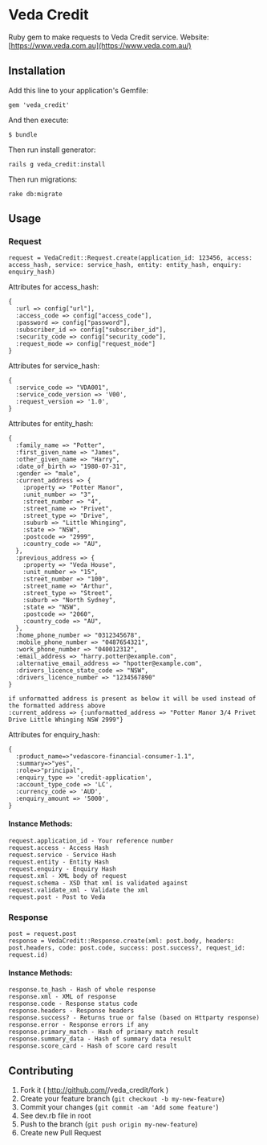 # Veda Credit

Ruby gem to make requests to Veda Credit service. Website: [https://www.veda.com.au](https://www.veda.com.au/)

## Installation

Add this line to your application's Gemfile:

    gem 'veda_credit'

And then execute:

    $ bundle

Then run install generator:
	
	rails g veda_credit:install

Then run migrations:

	rake db:migrate


## Usage

### Request


    request = VedaCredit::Request.create(application_id: 123456, access: access_hash, service: service_hash, entity: entity_hash, enquiry: enquiry_hash)

Attributes for access_hash:

    {
      :url => config["url"],
      :access_code => config["access_code"],
      :password => config["password"],
      :subscriber_id => config["subscriber_id"],
      :security_code => config["security_code"],
      :request_mode => config["request_mode"]
    }

Attributes for service_hash:

    {
      :service_code => "VDA001",
      :service_code_version => 'V00',
      :request_version => '1.0',
    }
    
Attributes for entity_hash:

    {
      :family_name => "Potter",
      :first_given_name => "James",
      :other_given_name => "Harry",
      :date_of_birth => "1980-07-31",
      :gender => "male",
      :current_address => {
        :property => "Potter Manor",
        :unit_number => "3",
        :street_number => "4",
        :street_name => "Privet",
        :street_type => "Drive",
        :suburb => "Little Whinging",
        :state => "NSW",
        :postcode => "2999",
        :country_code => "AU",
      },
      :previous_address => {
        :property => "Veda House",
        :unit_number => "15",
        :street_number => "100",
        :street_name => "Arthur",
        :street_type => "Street",
        :suburb => "North Sydney",
        :state => "NSW",
        :postcode => "2060",
        :country_code => "AU",
      },
      :home_phone_number => "0312345678",
      :mobile_phone_number => "0487654321",
      :work_phone_number => "040012312",
      :email_address => "harry.potter@example.com",
      :alternative_email_address => "hpotter@example.com",
      :drivers_licence_state_code => "NSW",
      :drivers_licence_number => "1234567890"
    }

    if unformatted address is present as below it will be used instead of the formatted address above
    :current_address => {:unformatted_address => "Potter Manor 3/4 Privet Drive Little Whinging NSW 2999"}

Attributes for enquiry_hash:

    {
      :product_name=>"vedascore-financial-consumer-1.1",
      :summary=>"yes",
      :role=>"principal",
      :enquiry_type => 'credit-application',
      :account_type_code => 'LC',
      :currency_code => 'AUD',
      :enquiry_amount => '5000',
    }

#### Instance Methods:

    request.application_id - Your reference number
    request.access - Access Hash
    request.service - Service Hash
    request.entity - Entity Hash
    request.enquiry - Enquiry Hash
    request.xml - XML body of request
    request.schema - XSD that xml is validated against
    request.validate_xml - Validate the xml
    request.post - Post to Veda

### Response

    post = request.post
    response = VedaCredit::Response.create(xml: post.body, headers: post.headers, code: post.code, success: post.success?, request_id: request.id)

#### Instance Methods:

    response.to_hash - Hash of whole response
    response.xml - XML of response
    response.code - Response status code
    response.headers - Response headers
    response.success? - Returns true or false (based on Httparty response)
    response.error - Response errors if any
    response.primary_match - Hash of primary match result
    response.summary_data - Hash of summary data result
    response.score_card - Hash of score card result

## Contributing

1. Fork it ( http://github.com/<my-github-username>/veda_credit/fork )
2. Create your feature branch (`git checkout -b my-new-feature`)
3. Commit your changes (`git commit -am 'Add some feature'`)
4. See dev.rb file in root
5. Push to the branch (`git push origin my-new-feature`)
6. Create new Pull Request
